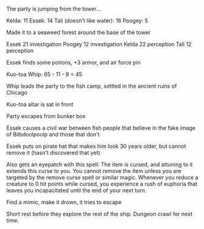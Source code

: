 The party is jumping from the tower...

Kelda: 11
Essek: 14
Tali (doesn't like water): 16
Poogey: 5

Made it to a seaweed forest around the base of the tower

Essek 21 investigation
Poogey 12 investigation
Kelda 22 perception
Tali 12 perception

Essek finds some potions, +3 armor, and air force pin

Kuo-toa Whip: 65 - 11 - 9 = 45

Whip leads the party to the fish camp, settled in the ancient ruins of Chicago

Kuo-toa altar is sat in front

Party escapes from bunker box

Essek causes a civil war between fish people that believe in the fake image of Bilbdoolpoolp and those that don't

Essek puts on pirate hat that makes him look 30 years older, but cannot remove it (hasn't discovered that yet)

Also gets an eyepatch with this spell:
The item is cursed, and attuning to it extends this curse to you. You cannot remove the item unless you are targeted by the remove curse spell or similar magic. Whenever you reduce a creature to 0 hit points while cursed, you experience a rush of euphoria that leaves you incapacitated until the end of your next turn.

Find a mimic, make it drown, it tries to escape

Short rest before they explore the rest of the ship. Dungeon crawl for next time.